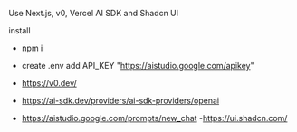Use Next.js, v0, Vercel AI SDK and Shadcn UI

install
- npm i
- create .env add API_KEY "https://aistudio.google.com/apikey"

- https://v0.dev/
- https://ai-sdk.dev/providers/ai-sdk-providers/openai
- https://aistudio.google.com/prompts/new_chat
-https://ui.shadcn.com/